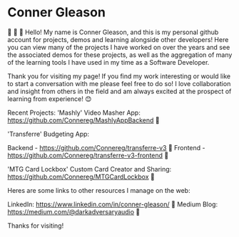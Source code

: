 # Conner Gleason
💾 📢 💾
Hello! My name is Conner Gleason, and this is my personal github account for projects, demos and learning alongside other developers!
Here you can view many of the projects I have worked on over the years and see the associated demos for these projects, as well as the aggregation of many of the learning tools I have used in my time as a Software Developer. 

Thank you for visiting my page! If you find my work interesting or would like to start a conversation with me please feel free to do so! I love collaboration and insight from others in the field and am always excited at the prospect of learning from experience! 😊

Recent Projects: 
'Mashly' Video Masher App: https://github.com/Connereg/MashlyAppBackend 🔗

'Transferre' Budgeting App: 


Backend - https://github.com/Connereg/transferre-v3 🔗
Frontend - https://github.com/Connereg/transferre-v3-frontend 🔗

'MTG Card Lockbox' Custom Card Creator and Sharing:  https://github.com/Connereg/MTGCardLockbox 🔗

Heres are some links to other resources I manage on the web:

LinkedIn: https://www.linkedin.com/in/conner-gleason/ 🔗
Medium Blog: https://medium.com/@darkadversaryaudio 🔗

Thanks for visiting!
